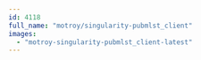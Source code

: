 ```yaml
---
id: 4118
full_name: "motroy/singularity-pubmlst_client"
images: 
  - "motroy-singularity-pubmlst_client-latest"
---
```

